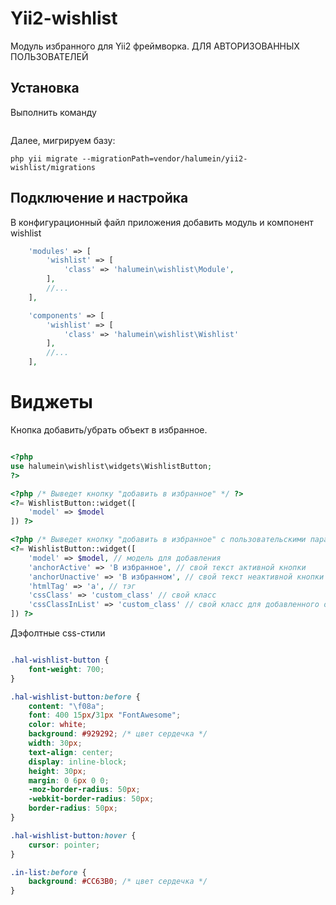 Yii2-wishlist
==========
Модуль избранного для Yii2 фреймворка. ДЛЯ АВТОРИЗОВАННЫХ ПОЛЬЗОВАТЕЛЕЙ


Установка
---------------------------------
Выполнить команду

```

```

Далее, мигрируем базу:

```
php yii migrate --migrationPath=vendor/halumein/yii2-wishlist/migrations
```

Подключение и настройка
---------------------------------
В конфигурационный файл приложения добавить модуль и компонент wishlist

```php
    'modules' => [
        'wishlist' => [
            'class' => 'halumein\wishlist\Module',
        ],
        //...
    ],

    'components' => [
        'wishlist' => [
            'class' => 'halumein\wishlist\Wishlist'
        ],
        //...
    ],
```

Виджеты
==========
Кнопка добавить/убрать объект в избранное.

```php

<?php
use halumein\wishlist\widgets\WishlistButton;
?>

<?php /* Выведет кнопку "добавить в избранное" */ ?>
<?= WishlistButton::widget([
	'model' => $model
]) ?>

<?php /* Выведет кнопку "добавить в избранное" с пользовательскими параметрами */ ?>
<?= WishlistButton::widget([
	'model' => $model, // модель для добавления
	'anchorActive' => 'В избранное', // свой текст активной кнопки
	'anchorUnactive' => 'В избранном', // свой текст неактивной кнопки
	'htmlTag' => 'a', // тэг
	'cssClass' => 'custom_class' // свой класс
    'cssClassInList' => 'custom_class' // свой класс для добавленного объекта
]) ?>

```

Дэфолтные css-стили
```css

.hal-wishlist-button {
    font-weight: 700;
}

.hal-wishlist-button:before {
    content: "\f08a";
    font: 400 15px/31px "FontAwesome";
    color: white;
    background: #929292; /* цвет сердечка */
    width: 30px;
    text-align: center;
    display: inline-block;
    height: 30px;
    margin: 0 6px 0 0;
    -moz-border-radius: 50px;
    -webkit-border-radius: 50px;
    border-radius: 50px;
}

.hal-wishlist-button:hover {
    cursor: pointer;
}

.in-list:before {
    background: #CC63B0; /* цвет сердечка */
}


```
